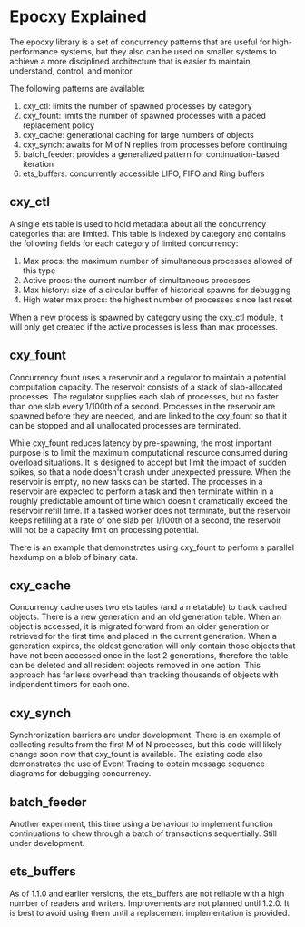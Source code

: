 Epocxy Explained
================

The epocxy library is a set of concurrency patterns that are useful for high-performance systems, but they also can be used on smaller systems to achieve a more disciplined architecture that is easier to maintain, understand, control, and monitor.

The following patterns are available:

  1. cxy_ctl: limits the number of spawned processes by category
  1. cxy_fount: limits the number of spawned processes with a paced replacement policy
  1. cxy_cache: generational caching for large numbers of objects
  1. cxy_synch: awaits for M of N replies from processes before continuing
  1. batch_feeder: provides a generalized pattern for continuation-based iteration
  1. ets_buffers: concurrently accessible LIFO, FIFO and Ring buffers

cxy_ctl
-------

A single ets table is used to hold metadata about all the concurrency categories that are limited. This table is indexed by category and contains the following fields for each category of limited concurrency:

  1. Max procs: the maximum number of simultaneous processes allowed of this type
  1. Active procs: the current number of simultaneous processes
  1. Max history: size of a circular buffer of historical spawns for debugging
  1. High water max procs: the highest number of processes since last reset

When a new process is spawned by category using the cxy_ctl module, it will only get created if the active processes is less than max processes.

cxy_fount
---------

Concurrency fount uses a reservoir and a regulator to maintain a potential computation capacity. The reservoir consists of a stack of slab-allocated processes. The regulator supplies each slab of processes, but no faster than one slab every 1/100th of a second. Processes in the reservoir are spawned before they are needed, and are linked to the cxy_fount so that it can be stopped and all unallocated processes are terminated.

While cxy_fount reduces latency by pre-spawning, the most important purpose is to limit the maximum computational resource consumed during overload situations. It is designed to accept but limit the impact of sudden spikes, so that a node doesn't crash under unexpected pressure. When the reservoir is empty, no new tasks can be started. The processes in a reservoir are expected to perform a task and then terminate within in a roughly predictable amount of time which doesn't dramatically exceed the reservoir refill time. If a tasked worker does not terminate, but the reservoir keeps refilling at a rate of one slab per 1/100th of a second, the reservoir will not be a capacity limit on processing potential.

There is an example that demonstrates using cxy_fount to perform a parallel hexdump on a blob of binary data.

cxy_cache
---------

Concurrency cache uses two ets tables (and a metatable) to track cached objects. There is a new generation and an old generation table. When an object is accessed, it is migrated forward from an older generation or retrieved for the first time and placed in the current generation. When a generation expires, the oldest generation will only contain those objects that have not been accessed once in the last 2 generations, therefore the table can be deleted and all resident objects removed in one action. This approach has far less overhead than tracking thousands of objects with indpendent timers for each one.

cxy_synch
---------

Synchronization barriers are under development. There is an example of collecting results from the first M of N processes, but this code will likely change soon now that cxy_fount is available. The existing code also demonstrates the use of Event Tracing to obtain message sequence diagrams for debugging concurrency.

batch_feeder
------------

Another experiment, this time using a behaviour to implement function continuations to chew through a batch of transactions sequentially. Still under development.

ets_buffers
-----------

As of 1.1.0 and earlier versions, the ets_buffers are not reliable with a high number of readers and writers. Improvements are not planned until 1.2.0. It is best to avoid using them until a replacement implementation is provided.
